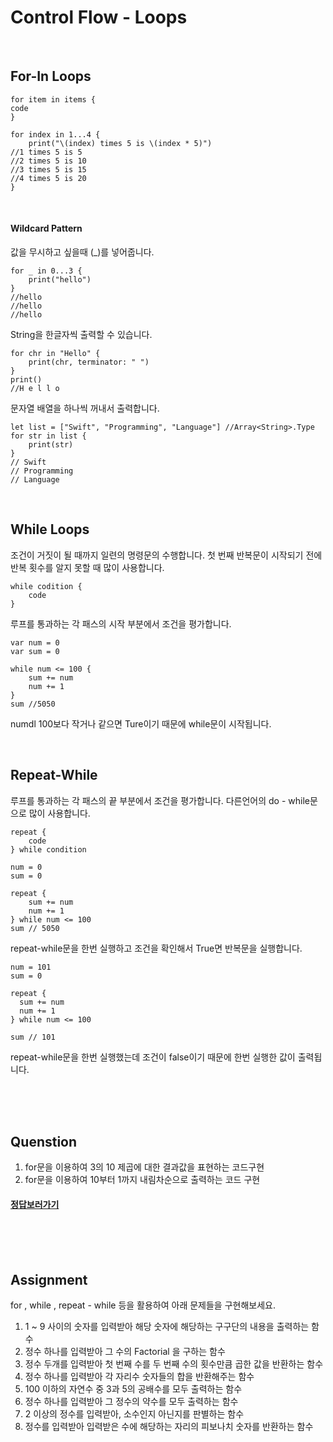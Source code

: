 # Control Flow - Loops

<br>

## For-In Loops

```
for item in items {
code
}
```
```
for index in 1...4 {
	print("\(index) times 5 is \(index * 5)")
//1 times 5 is 5
//2 times 5 is 10
//3 times 5 is 15
//4 times 5 is 20
}
```

<br>

#### Wildcard Pattern

값을 무시하고 싶을때 (_)를 넣어줍니다.

```
for _ in 0...3 {
	print("hello")
}
//hello
//hello
//hello
```
String을 한글자씩 출력할 수 있습니다.

```
for chr in "Hello" {
	print(chr, terminator: " ")
}
print()
//H e l l o
```
문자열 배열을 하나씩 꺼내서 출력합니다.
```
let list = ["Swift", "Programming", "Language"] //Array<String>.Type
for str in list {
	print(str)
}
// Swift
// Programming
// Language
```

<br>

## While Loops

조건이 거짓이 될 때까지 일련의 명령문의 수행합니다. 첫 번째 반복문이 시작되기 전에 반복 횟수를 알지 못할 때 많이 사용합니다.

```
while codition {
	code
}
```
루프를 통과하는 각 패스의 시작 부분에서 조건을 평가합니다.

```
var num = 0
var sum = 0

while num <= 100 {
	sum += num
    num += 1
}
sum //5050
```
numdl 100보다 작거나 같으면 Ture이기 때문에 while문이 시작됩니다.

<br>

## Repeat-While

루프를 통과하는 각 패스의 끝 부분에서 조건을 평가합니다. 다른언어의 do - while문으로 많이 사용합니다.
```
repeat {
	code
} while condition
```
```
num = 0
sum = 0

repeat {
	sum += num
    num += 1
} while num <= 100
sum // 5050
```
repeat-while문을 한번 실행하고 조건을 확인해서 True면 반복문을 실행합니다.
```
num = 101
sum = 0

repeat {
  sum += num
  num += 1
} while num <= 100

sum // 101
```
repeat-while문을 한번 실행했는데 조건이 false이기 때문에 한번 실행한 값이 출력됩니다.






<br>
<br>
<br>

## Quenstion

1. for문을 이용하여 3의 10 제곱에 대한 결과값을 표현하는 코드구현
2. for문을 이용하여 10부터 1까지 내림차순으로 출력하는 코드 구현

#### [정답보러가기](https://github.com/JhDAT/Swift/blob/master/Swift/10.Answers%20Control%20Flow-Loops%20Question.md)

<br>
<br>
<br>

## Assignment

for , while , repeat - while 등을 활용하여 아래 문제들을 구현해보세요.

1. 1 ~ 9 사이의 숫자를 입력받아 해당 숫자에 해당하는 구구단의 내용을 출력하는 함수
2. 정수 하나를 입력받아 그 수의 Factorial 을 구하는 함수
3. 정수 두개를 입력받아 첫 번째 수를 두 번째 수의 횟수만큼 곱한 값을 반환하는 함수
4. 정수 하나를 입력받아 각 자리수 숫자들의 합을 반환해주는 함수
5. 100 이하의 자연수 중 3과 5의 공배수를 모두 출력하는 함수
6. 정수 하나를 입력받아 그 정수의 약수를 모두 출력하는 함수
7. 2 이상의 정수를 입력받아, 소수인지 아닌지를 판별하는 함수
8. 정수를 입력받아 입력받은 수에 해당하는 자리의 피보나치 숫자를 반환하는 함수